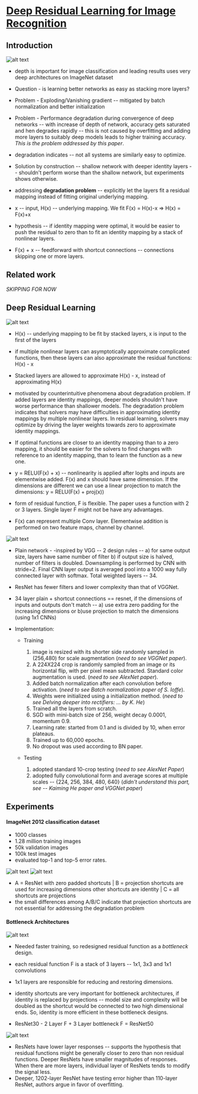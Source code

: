 # [Deep Residual Learning for Image Recognition](https://arxiv.org/abs/1512.03385)

## Introduction
![alt text](images/resnet_fig1.png "Deeper Layer producing higher training and testing error")
+ depth is important for image classification and leading results uses very deep architectures on ImageNet dataset

+ Question - is learning better networks as easy as stacking more layers?
+ Problem - Exploding/Vanishing gradient -- mitigated by batch normalization and better initialization
+ Problem - Performance degradation during convergence of deep networks -- with increase of depth of network, accuracy gets  saturated and hen degrades rapidly -- this is not caused by overfitting  and adding more layers to suitably deep models leads to higher training accuracy. *This is the problem addressed by this paper*.
+ degradation indicates -- not all systems are similarly easy to optimize.
+ Solution by construction -- shallow network with deeper identity layers -- shouldn't perform worse than the shallow network, but experiments shows otherwise.
+ addressing **degradation problem** -- explicitly let the layers fit a residual mapping instead of fitting original underlying mapping.
+ x -- input, H(x) -- underlying mapping. We fit F(x) = H(x)-x => H(x) = F(x)+x
+ hypothesis -- if identity mapping were optimal, it would be easier to push the residual to zero than to fit an identity mapping by a stack of nonlinear layers.
+ F(x) + x -- feedforward with shortcut connections -- connections skipping one or more layers.

## Related work

*SKIPPING FOR NOW*

## Deep Residual Learning
![alt text](images/resnet_fig2.png "Example ResNet block")
+ H(x) -- underlying mapping to be fit by stacked layers, x is input to the first of the layers

+ if multiple nonlinear layers can asymptotically approximate complicated functions, then these layers can also approximate the residual functions: H(x) - x
+ Stacked layers are allowed to approximate H(x) - x, instead of approximating H(x)
+ motivated by counterintuitive phenomena about degradation problem. If added layers are identity mappings, deeper models shouldn't have worse performance than shallower models. The degradation problem indicates that solvers may have difficulties in approximating identity mappings by multiple nonlinear layers. In residual learning, solvers may optimize by driving the layer weights towards zero to approximate identity mappings.
+ If optimal functions are closer to an identity mapping than to a zero mapping, it should be easier for the solvers to find changes with reference to an identity mapping, than to learn the function as a new one.
+ y = RELU(F(x) + x) -- nonlinearity is applied after logits and inputs are elementwise added. F(x) and x should have same dimension. If the dimensions are different we can use a linear projection to match the dimensions: y = RELU(F(x) + proj(x))
+ form of residual function, F is flexible. The paper uses a function with 2 or 3 layers. Single layer F might not be have any advantages.
+ F(x) can represent multiple Conv layer. Elementwise addition is performed on two feature maps, channel by channel.

![alt text](images/resnet_fig3.png "Example VGG, Plain and ResNet.")
+ Plain network - -inspired by VGG -- 2 design rules -- a) for same output size, layers have same number of filter b) if output size is halved, number of filters is doubled. Downsampling is performed by CNN with stride=2. Final CNN layer output is averaged pool into a 1000 way fully connected layer with softmax. Total weighted layers -- 34.
  
+ ResNet has fewer filters and lower complexity than that of VGGNet.
+ 34 layer plain + shortcut connections == resnet, if the dimensions of inputs and outputs don't match -- a) use extra zero padding for the increasing dimensions or b)use projection to match the dimensions (using 1x1 CNNs)
+ Implementation: 
    * Training
      1. image is resized with its shorter side randomly sampled in (256,480) for scale augmentation (*need to see VGGNet paper*).
      2. A 224X224 crop is randomly sampled from an image or its horizontal flip, with per pixel mean subtracted. Standard color augmentation is used. (*need to see AlexNet paper*).
      3. Added batch normalization after each convolution before activation. (*need to see Batch normalization paper of S. Ioffe*).
      4. Weights were initialized using a initialization method. (*need to see Delving deeper into rectifiers: ... by K. He*)
      5. Trained all the layers from scratch.
      6. SGD with mini-batch size of 256, weight decay 0.0001, momentum 0.9.
      7. Learning rate: started from 0.1 and is divided by 10, when error plateaus.
      8. Trained up to 60,000 epochs.
      9. No dropout was used according to BN paper.
    
    * Testing
      1. adopted standard 10-crop testing (*need to see AlexNet Paper*)
      2. adopted fully convolutional form and average scores at multiple scales -- {224, 256, 384, 480, 640} (*didn't understand this part, see -- Kaiming  He paper and VGGNet paper*)

## Experiments

#### ImageNet 2012 classification dataset
 - 1000 classes
 - 1.28 million training images
 - 50k validation images
 - 100k test images
 - evaluated top-1 and top-5 error rates.

![alt text](images/resnet_fig4.png "ResNet models perform better and/or faster than plain models")
![alt text](images/resnet_fig5.png "ResNet models perform better and/or faster than plain models")

- A = ResNet with zero padded shortcuts | B = projection shortcuts are used for increasing dimensions other shortcuts are identity | C = all shortcuts are projections
- the small differences among A/B/C indicate that projection shortcuts are
not essential for addressing the degradation problem

#### Bottleneck Architectures
![alt text](images/resnet_fig6.png "General and Bottleneck architecture")

 - Needed faster training, so redesigned residual function as a *bottleneck* design.
 
 - each residual function F is a stack of 3 layers -- 1x1, 3x3 and 1x1 convolutions
 - 1x1 layers are responsible for reducing and restoring dimensions.
 - identity shortcuts are very important for bottleneck architectures, if identity is replaced by projections -- model size and complexity will be doubled as the shortcut would be connected to two high dimensional ends. So, identity is more efficient in these bottleneck designs.
 - ResNet30 - 2 Layer F + 3 Layer bottleneck F = ResNet50
 
 ![alt text](images/resnet_fig7.png "ResNet have lower layer responses than that of plain nets")
 
 - ResNets have lower layer responses -- supports the hypothesis that residual functions might be generally closer to zero than non residual functions. Deeper ResNets have smaller magnitudes of responses. When there are more layers, individual layer of ResNets tends to modify the signal less.
 - Deeper, 1202-layer ResNet have testing error higher than 110-layer ResNet, authors argue in favor of overfitting.